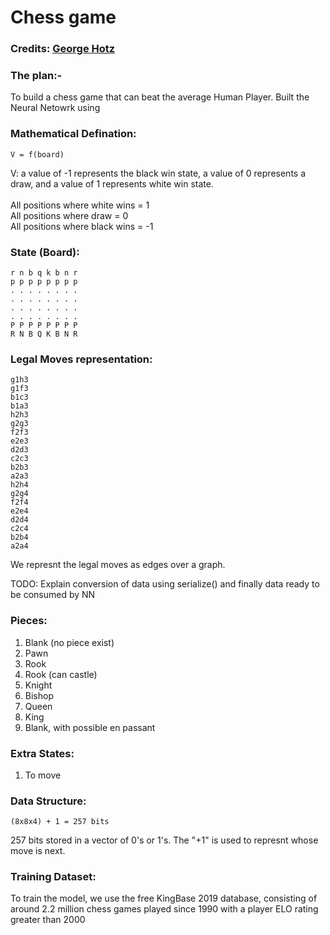 # Chess game
### Credits: [George Hotz](https://www.twitch.tv/georgehotz)
### The plan:-

To build a chess game that can beat the average Human Player. Built the Neural Netowrk using 

### Mathematical Defination:
```
V = f(board)
```
V: a value of -1 represents the black win state, a value of 0 represents a draw, and a value of 1 represents white win state.
<br>  
All positions where white wins = 1  
All positions where draw = 0  
All positions where black wins = -1

### State (Board):
```
r n b q k b n r
p p p p p p p p
. . . . . . . .
. . . . . . . .
. . . . . . . .
. . . . . . . .
P P P P P P P P
R N B Q K B N R
```

### Legal Moves representation:
```
g1h3
g1f3
b1c3
b1a3
h2h3
g2g3
f2f3
e2e3
d2d3
c2c3
b2b3
a2a3
h2h4
g2g4
f2f4
e2e4
d2d4
c2c4
b2b4
a2a4
```
We represnt the legal moves as edges over a graph.

TODO: Explain conversion of data using serialize() and finally data ready to be consumed by NN

### Pieces:
1. Blank (no piece exist)
2. Pawn
3. Rook
4. Rook (can castle)
5. Knight
6. Bishop
7. Queen
8. King
9. Blank, with possible en passant

### Extra States:
1. To move


### Data Structure:
```
(8x8x4) + 1 = 257 bits
```
257 bits stored in a vector of 0's or 1's. The "+1" is used to represnt whose move is next. 

### Training Dataset:
To train the model, we use the free KingBase 2019 database, consisting of around 2.2 million chess games played since 1990 with a player ELO rating greater than 2000
